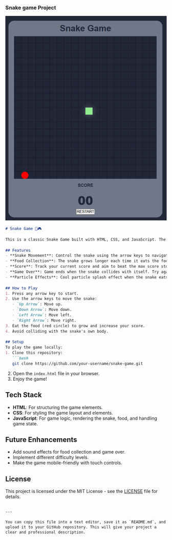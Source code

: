 
### Snake game Project

![](https://github.com/suryadurgesh/Snake-game-project-using-HTML-CSS-JS/blob/271e8118cad93ea4ada1aa97733c41996ad01efc/Screenshot%202024-09-20%20193924.png)

```markdown
# Snake Game 🐍🎮

This is a classic Snake Game built with HTML, CSS, and JavaScript. The game features smooth gameplay, responsive controls, and a simple but elegant design.

## Features
- **Snake Movement**: Control the snake using the arrow keys to navigate across the grid.
- **Food Collection**: The snake grows longer each time it eats the food.
- **Score**: Track your current score and aim to beat the max score stored locally.
- **Game Over**: Game ends when the snake collides with itself. Try again by clicking the "RESTART" button.
- **Particle Effects**: Cool particle splash effect when the snake eats food.

## How to Play
1. Press any arrow key to start.
2. Use the arrow keys to move the snake:
   - `Up Arrow`: Move up.
   - `Down Arrow`: Move down.
   - `Left Arrow`: Move left.
   - `Right Arrow`: Move right.
3. Eat the food (red circle) to grow and increase your score.
4. Avoid colliding with the snake's own body.

## Setup
To play the game locally:
1. Clone this repository:
   ```bash
   git clone https://github.com/your-username/snake-game.git
   ```
2. Open the `index.html` file in your browser.
3. Enjoy the game!

## Tech Stack
- **HTML**: For structuring the game elements.
- **CSS**: For styling the game layout and elements.
- **JavaScript**: For game logic, rendering the snake, food, and handling game state.

## Future Enhancements
- Add sound effects for food collection and game over.
- Implement different difficulty levels.
- Make the game mobile-friendly with touch controls.

## License
This project is licensed under the MIT License - see the [LICENSE](LICENSE) file for details.
```

---

You can copy this file into a text editor, save it as `README.md`, and upload it to your GitHub repository. This will give your project a clear and professional description.
